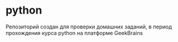 # python
Репозиторий создан для проверки домашних заданий, в период прохождения курса python на платформе GeekBrains
